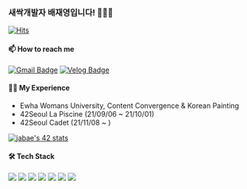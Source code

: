 ### 새싹개발자 배재영입니다! 🌱🤓👋
  [![Hits](https://hits.seeyoufarm.com/api/count/incr/badge.svg?url=https%3A%2F%2Fgithub.com%2FpearpearB&count_bg=%2379C83D&title_bg=%23E7E7E7&icon=&icon_color=%23E7E7E7&title=hits&edge_flat=true)](https://hits.seeyoufarm.com)

#### 📫 How to reach me
[![Gmail Badge](https://img.shields.io/badge/Gmail-d14836?style=flat-square&logo=Gmail&logoColor=white&link=mailto:smilyoung@gmail.com)](mailto:smilyoung@gmail.com)
[![Velog Badge](https://img.shields.io/badge/Velog-09D3AC?style=flat-square&logo=Vimeo&logoColor=white)](https://velog.io/@pearpearb)

#### 💃🕺 My Experience
+ Ewha Womans University, Content Convergence & Korean Painting
+ 42Seoul La Piscine (21/09/06 ~ 21/10/01)
+ 42Seoul Cadet (21/11/08 ~ )
>
[![jabae's 42 stats](https://badge42.herokuapp.com/api/stats/jabae)](https://github.com/JaeSeoKim/badge42)

#### 🛠 Tech Stack
<span><img src="https://img.shields.io/badge/C-A8B9CC?style=flat-square&logo=C&logoColor=white"/>
<img src="https://img.shields.io/badge/HTML-E34F26?style=flat-square&logo=HTML5&logoColor=white"/>
<img src="https://img.shields.io/badge/CSS-1572B6?style=flat-square&logo=CSS3&logoColor=white"/>
<img src="https://img.shields.io/badge/JavaScript-F7DF1E?style=flat-square&logo=JavaScript&logoColor=white"/>
<img src="https://img.shields.io/badge/React-071D49?style=flat-square&logo=React&logoColor=white"/>
<img src="https://img.shields.io/badge/Node.js-339933?style=flat-square&logo=Node.js&logoColor=white"/>
<img src="https://img.shields.io/badge/Figma-FF69B4?style=flat-square&logo=Figma&logoColor=white"/></span>

<!--
**pearpearB/pearpearB** is a ✨ _special_ ✨ repository because its `README.md` (this file) appears on your GitHub profile.

Here are some ideas to get you started:

- 🔭 I’m currently working on ...
- 🌱 I’m currently learning ...
- 👯 I’m looking to collaborate on ...
- 🤔 I’m looking for help with ...
- 💬 Ask me about ...
- 📫 How to reach me: ...
- 😄 Pronouns: ...
- ⚡ Fun fact: ...
-->
